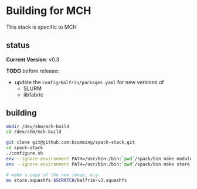 # Building for MCH

This stack is specific to MCH

## status

**Current Version**: v0.3

**TODO** before release:
* update the `config/balfrin/packages.yaml` for new versions of
    * SLURM
    * libfabric

## building

```bash
mkdir /dev/shm/mch-build
cd /dev/shm/mch-build

git clone git@github.com:bcumming/spack-stack.git
cd spack-stack
./configure.sh
env --ignore-environment PATH=/usr/bin:/bin:`pwd`/spack/bin make modules -j64
env --ignore-environment PATH=/usr/bin:/bin:`pwd`/spack/bin make store.squashfs

# make a copy of the new image, e.g.
mv store.squashfs $SCRATCH/balfrin-v3.squashfs
```
